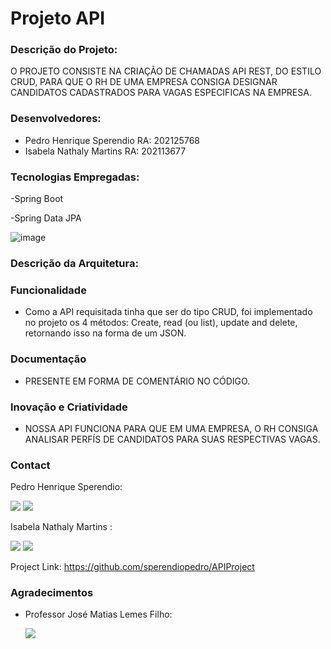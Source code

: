 # Projeto API


### Descrição do Projeto:
O PROJETO CONSISTE NA CRIAÇÃO DE CHAMADAS API REST, DO ESTILO CRUD, PARA QUE O RH DE UMA EMPRESA CONSIGA DESIGNAR CANDIDATOS CADASTRADOS PARA VAGAS ESPECIFICAS NA EMPRESA. 


### Desenvolvedores:
- Pedro Henrique Sperendio RA: 202125768
- Isabela Nathaly Martins RA: 202113677


### Tecnologias Empregadas:

-Spring Boot 

-Spring Data JPA 

![image](https://github.com/sperendiopedro/APIProject/assets/147004325/9d4cad93-2b70-43e3-a2a4-da480b5a3e5c)
   
### Descrição da Arquitetura:

### Funcionalidade
- Como a API requisitada tinha que ser do tipo CRUD, foi implementado no projeto os 4 métodos: Create, read (ou list), update and delete, retornando isso na forma de um JSON. 

### Documentação
- PRESENTE EM FORMA DE COMENTÁRIO NO CÓDIGO. 

### Inovação e Criatividade
- NOSSA API FUNCIONA PARA QUE EM UMA EMPRESA, O RH CONSIGA ANALISAR PERFÍS DE CANDIDATOS PARA SUAS RESPECTIVAS VAGAS. 

### Contact

Pedro Henrique Sperendio:

<a href = "mailto:pedro.sperendio@outlook.com"><img src="https://img.shields.io/badge/-Gmail-%23333?style=for-the-badge&logo=gmail&logoColor=white" target="_blank"></a>
<a href="https://www.linkedin.com/in/pedro-sperendio/" target="_blank"><img src="https://img.shields.io/badge/-LinkedIn-%230077B5?style=for-the-badge&logo=linkedin&logoColor=white" target="_blank"></a> 

Isabela Nathaly Martins :

<a href = "mailto:imartins12052003@gmail.com"><img src="https://img.shields.io/badge/-Gmail-%23333?style=for-the-badge&logo=gmail&logoColor=white" target="_blank"></a>
<a href="https://www.linkedin.com/in/inmartins18/" target="_blank"><img src="https://img.shields.io/badge/-LinkedIn-%230077B5?style=for-the-badge&logo=linkedin&logoColor=white" target="_blank"></a> 

Project Link: https://github.com/sperendiopedro/APIProject

### Agradecimentos

- Professor José Matias Lemes Filho:

  <a href = "https://github.com/matiasfilho81/" target ="_blank"><img src="https://img.shields.io/badge/GitHub-100000?style=for-the-badge&logo=github&logoColor=white"></a>

